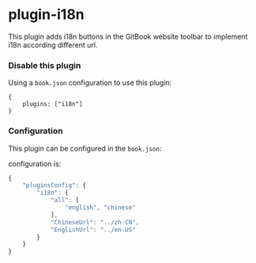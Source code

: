 # plugin-i18n

This plugin adds i18n buttons in the GitBook website toolbar to implement i18n according different url.

### Disable this plugin

Using a `book.json` configuration to use this plugin:

```
{
    plugins: ["i18n"]
}
```

### Configuration

This plugin can be configured in the `book.json`:

configuration is:

```js
{
    "pluginsConfig": {
        "i18n": {
            "all": [
                "english", "chinese"
            ],
            "ChineseUrl": "../zh-CN",
            "EnglishUrl": "../en-US"
        }
    }
}
```

